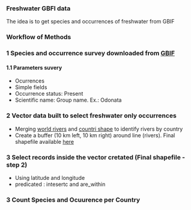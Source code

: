### Freshwater GBFI data
The idea is to get species and occurrences of freshwater from GBIF 
### Workflow of Methods
### 1 Species and occurrence survey downloaded from [GBIF]()
#### 1.1 Parameters suvery
- Ocurrences
- Simple fields 
- Occurrence status:  Present
- Scientific name: Group name. Ex.: Odonata

### 2 Vector data built to select freshwater only occurrences
- Merging [world rivers](http://ihp-wins.unesco.org/layers/geonode:world_rivers) and  [countri shape](https://www.naturalearthdata.com/downloads/10m-cultural-vectors/10m-admin-0-countries/) to identify  rivers by country 
- Create a buffer (10 km left, 10 km right) around line (rivers). Final shapefile available [here]() 

### 3 Select records inside the vector cretated (Final shapefile - step 2)  
- Using latitude and longitude 
- predicated : intesertc and are_within 

### 3 Count Species and Ocuurence per Country

